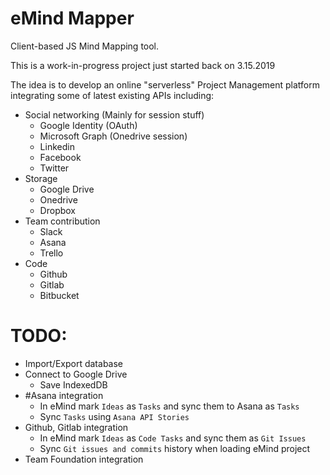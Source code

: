 # eMind Mapper
Client-based JS Mind Mapping tool.

This is a work-in-progress project just started back on 3.15.2019

The idea is to develop an online "serverless" Project Management platform integrating some of latest existing APIs including:
* Social networking (Mainly for session stuff)
  * Google Identity (OAuth)
  * Microsoft Graph (Onedrive session)
  * Linkedin
  * Facebook
  * Twitter
* Storage
  * Google Drive
  * Onedrive
  * Dropbox
* Team contribution
  * Slack
  * Asana
  * Trello
* Code
  * Github
  * Gitlab
  * Bitbucket

# TODO:
* Import/Export database
* Connect to Google Drive
  * Save IndexedDB
* #Asana integration
  * In eMind mark `Ideas` as `Tasks` and sync them to Asana as `Tasks`
  * Sync `Tasks` using `Asana API Stories`
* Github, Gitlab integration
  * In eMind mark `Ideas` as `Code Tasks` and sync them as `Git Issues`
  * Sync `Git issues and commits` history when loading eMind project
* Team Foundation integration
